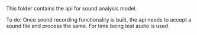 This folder contains the api for sound analysis model.

To do: Once sound recording functionality is built, the api needs to accept a sound file and process the same. For time being test audio is used.